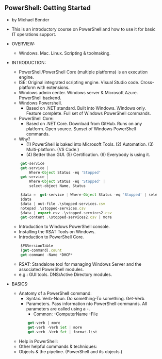 ## PowerShell: Getting Started

- by Michael Bender
- This is an introductory course on PowerShell and how to use it for basic IT operations support.

- OVERVIEW:
    - Windows. Mac. Linux. Scripting & toolmaking.

- INTRODUCTION:
    - PowerShell/PowerShell Core (multiple platforms) is an execution engine.
    - ISE: Original integrated scripting engine. Visual Studio code. Cross-platform with extensions.
    - Windows admin center. Windows server & Microsoft Azure. PowerShell backend.
    - Windows Powershell.
        - Based on .NET standard. Built into Windows. Windows only. Feature complete. Full set of Windows PowerShell commands.
    - PowerShell Core:
        - Based on .NET Core. Download from GitHub. Runs on any platform. Open source. Sunset of Windows PowerShell commands.
    - Why?
        - (1) PowerShell is baked into Microsoft Tools. (2) Automation. (3) Multi-platform. (VS Code.)
        - (4) Better than GUI. (5) Certification. (6) Everybody is using it.
    ```javascript
        get-service
        get-service |
            Where-Object Status -eq 'Stopped'
        get-service |
            Where-Object Status -eq 'Stopped' |
            select-object Name, Status
    ```
    ```javascript
        $data =  get-service | Where-Object Status -eq 'Stopped' | select-object Name, Status
        $data
        $data | out-file .\stopped-services.csv
        notepad .\stopped-services.csv
        $data | export-csv .\stopped-services2.csv
        get-content .\stopped-services2.csv | more
    ```
    - Introduction to Windows PowerShell console. 
    - Installing the RSAT Tools on Windows.
    - Introduction to PowerShell Core.
    ```javascript
        $PSVersionTable
        (get-command).count
        get-command -Name *DHCP*
    ```
    - RSAT: Standalone tool for managing Windows Server and the associated PowerShell modules. 
    - e.g.: GUI tools. DNS/Active Directory modules.

- BASICS:
    - Anatomy of a PowerShell command:
        - Syntax. Verb-Noun. Do something-To something. Get-Verb.
        - Parameters. Pass information nto PowerShell commands. All parameters are called using a -.
            - Common: -ComputerName -File
        ```javascript
            get-verb | more
            get-verb -Verb Set | more
            get-verb -Verb Set | format-list
        ```
    - Help in PowerShell:
    - Other helpful commands & techniques:
    - Objects & the pipeline. (PowerShell and its objects.)
